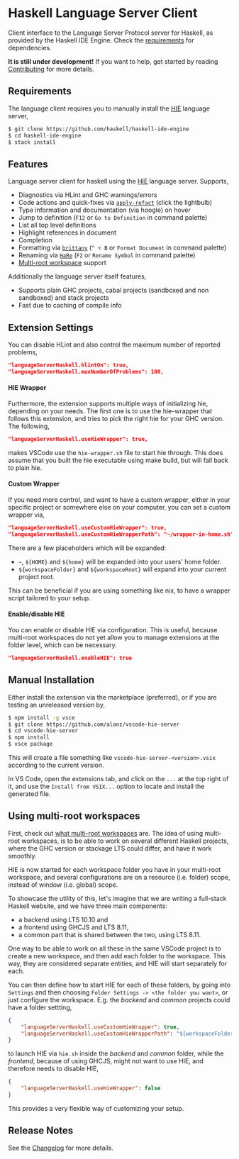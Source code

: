 # Haskell Language Server Client
Client interface to the Language Server Protocol server for Haskell, as provided by the Haskell IDE Engine. Check the [requirements](#user-content-requirements) for dependencies.

__It is still under development!__ If you want to help, get started by reading [Contributing](https://github.com/alanz/vscode-hie-server/blob/master/Contributing.md) for more details.

## Requirements
The language client requires you to manually install the [HIE](https://github.com/haskell/haskell-ide-engine) language server,

```bash
$ git clone https://github.com/haskell/haskell-ide-engine
$ cd haskell-ide-engine
$ stack install
```

## Features
Language server client for haskell using the [HIE](https://github.com/haskell/haskell-ide-engine) language server. Supports,

- Diagnostics via HLint and GHC warnings/errors
- Code actions and quick-fixes via [`apply-refact`](https://github.com/mpickering/apply-refact) (click the lightbulb)
- Type information and documentation (via hoogle) on hover
- Jump to definition (`F12` or `Go to Definition` in command palette)
- List all top level definitions
- Highlight references in document
- Completion
- Formatting via [`brittany`](https://github.com/lspitzner/brittany) (`^ ⌥ B` or `Format Document` in command palette)
- Renaming via [`HaRe`](https://github.com/alanz/HaRe) (`F2` or `Rename Symbol` in command palette)
- [Multi-root workspace](https://code.visualstudio.com/docs/editor/multi-root-workspaces) support

Additionally the language server itself features,
- Supports plain GHC projects, cabal projects (sandboxed and non sandboxed) and stack projects
- Fast due to caching of compile info

## Extension Settings
You can disable HLint and also control the maximum number of reported problems,

```json
"languageServerHaskell.hlintOn": true,
"languageServerHaskell.maxNumberOfProblems": 100,
```

#### HIE Wrapper

Furthermore, the extension supports multiple ways of initializing hie, depending on your needs. The first one is to use the hie-wrapper that follows this extension, and tries to pick the right hie for your GHC version. The following,

```json
"languageServerHaskell.useHieWrapper": true,
```

makes VSCode use the `hie-wrapper.sh` file to start hie through. This does assume that you built the hie executable using make build, but will fall back to plain hie.

#### Custom Wrapper

If you need more control, and want to have a custom wrapper, either in your specific project or somewhere else on your computer, you can set a custom wrapper via,

```json
"languageServerHaskell.useCustomHieWrapper": true,
"languageServerHaskell.useCustomHieWrapperPath": "~/wrapper-in-home.sh",
```

There are a few placeholders which will be expanded:

- `~`, `${HOME}` and `${home}` will be expanded into your users' home folder.
- `${workspaceFolder}` and `${workspaceRoot}` will expand into your current project root.

This can be beneficial if you are using something like nix, to have a wrapper script tailored to your setup.

#### Enable/disable HIE

You can enable or disable HIE via configuration. This is useful, because multi-root workspaces do not yet allow you to manage extensions at the folder level, which can be necessary.

```json
"languageServerHaskell.enableHIE": true
```

## Manual Installation
Either install the extension via the marketplace (preferred), or if you are testing an unreleased version by,

```bash
$ npm install -g vsce
$ git clone https://github.com/alanz/vscode-hie-server
$ cd vscode-hie-server
$ npm install
$ vsce package
```

This will create a file something like `vscode-hie-server-<version>.vsix`
according to the current version.

In VS Code, open the extensions tab, and click on the `...` at the top right of it,
and use the `Install from VSIX...` option to locate and install the generated file.

## Using multi-root workspaces
First, check out [what multi-root workspaces](https://code.visualstudio.com/docs/editor/multi-root-workspaces) are. The idea of using multi-root workspaces, is to be able to work on several different Haskell projects, where the GHC version or stackage LTS could differ, and have it work smoothly.

HIE is now started for each workspace folder you have in your multi-root workspace, and several configurations are on a resource (i.e. folder) scope, instead of window (i.e. global) scope.

To showcase the utility of this, let's imagine that we are writing a full-stack Haskell website, and we have three main components:

- a backend using LTS 10.10 and
- a frontend using GHCJS and LTS 8.11,
- a common part that is shared between the two, using LTS 8.11.

One way to be able to work on all these in the same VSCode project is to create a new workspace, and then add each folder to the workspace. This way, they are considered separate entities, and HIE will start separately for each.

You can then define how to start HIE for each of these folders, by going into `Settings` and then choosing `Folder Settings -> <the folder you want>`, or just configure the workspace. E.g. the _backend_ and _common_ projects could have a folder settting,

```json
{
    "languageServerHaskell.useCustomHieWrapper": true,
    "languageServerHaskell.useCustomHieWrapperPath": "${workspaceFolder}/hie.sh"
}
```

to launch HIE via `hie.sh` inside the _backend_ and _common_ folder, while the _frontend_, because of using GHCJS, might not want to use HIE, and therefore needs to disable HIE,

```json
{
    "languageServerHaskell.useHieWrapper": false
}
```
 This provides a very flexible way of customizing your setup.

## Release Notes

See the [Changelog](https://github.com/alanz/vscode-hie-server/blob/master/Changelog.md) for more details.
